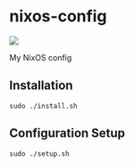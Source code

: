 # nixos-config

![](https://img.shields.io/badge/OS-NixOS-6e9bcb?logo=NixOS)

My NixOS config

## Installation
```
sudo ./install.sh
```

## Configuration Setup
```
sudo ./setup.sh
```
